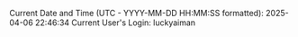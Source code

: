 Current Date and Time (UTC - YYYY-MM-DD HH:MM:SS formatted): 2025-04-06 22:46:34
Current User's Login: luckyaiman
